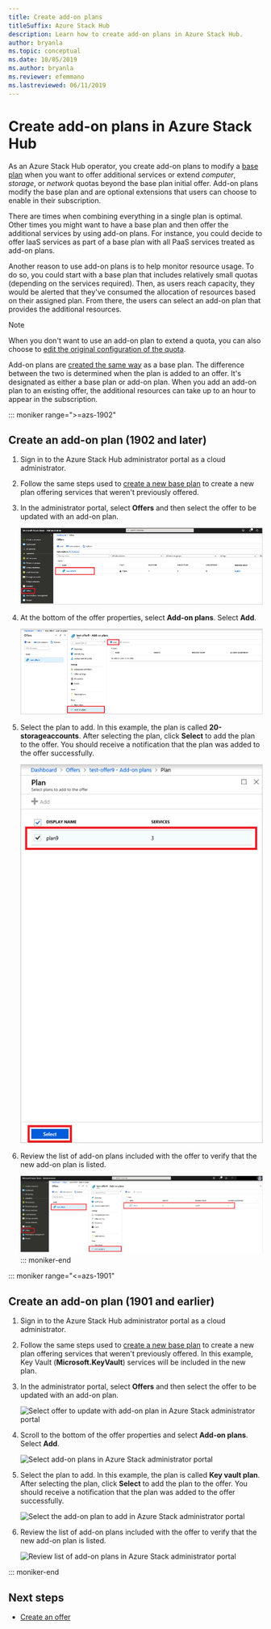 ```yaml
---
title: Create add-on plans
titleSuffix: Azure Stack Hub 
description: Learn how to create add-on plans in Azure Stack Hub. 
author: bryanla
ms.topic: conceptual
ms.date: 10/05/2019
ms.author: bryanla
ms.reviewer: efemmano
ms.lastreviewed: 06/11/2019
---
```


# Create add-on plans in Azure Stack Hub

As an Azure Stack Hub operator, you create add-on plans to modify a [base plan](azure-stack-create-plan.md) when you want to offer additional services or extend *computer*, *storage*, or *network* quotas beyond the base plan initial offer. Add-on plans modify the base plan and are optional extensions that users can choose to enable in their subscription.

There are times when combining everything in a single plan is optimal. Other times you might want to have a base plan and then offer the additional services by using add-on plans. For instance, you could decide to offer IaaS services as part of a base plan with all PaaS services treated as add-on plans.

Another reason to use add-on plans is to help monitor resource usage. To do so, you could start with a base plan that includes relatively small quotas (depending on the services required). Then, as users reach capacity, they would be alerted that they've consumed the allocation of resources based on their assigned plan. From there, the users can select an add-on plan that provides the additional resources.

> [!NOTE]
> When you don't want to use an add-on plan to extend a quota, you can also choose to [edit the original configuration of the quota](azure-stack-quota-types.md#edit-a-quota).

Add-on plans are [created the same way](azure-stack-create-plan.md) as a base plan. The difference between the two is determined when the plan is added to an offer. It's designated as either a base plan or add-on plan. When you add an add-on plan to an existing offer, the additional resources can take up to an hour to appear in the subscription.

::: moniker range=">=azs-1902"
## Create an add-on plan (1902 and later)

1. Sign in to the Azure Stack Hub administrator portal as a cloud administrator.
2. Follow the same steps used to [create a new base plan](azure-stack-create-plan.md) to create a new plan offering services that weren't previously offered.
3. In the administrator portal, select **Offers** and then select the offer to be updated with an add-on plan.

   ![Select offer to update with add-on plan in Azure Stack administrator portal](media/create-add-on-plan/add-on1.png)

4. At the bottom of the offer properties, select **Add-on plans**. Select **Add**.

    ![Select add-on plans in Azure Stack administrator portal](media/create-add-on-plan/add-on2.png)

5. Select the plan to add. In this example, the plan is called **20-storageaccounts**. After selecting the plan, click **Select** to add the plan to the offer. You should receive a notification that the plan was added to the offer successfully.

    ![Select the add-on plan to add in Azure Stack administrator portal](media/create-add-on-plan/add-on3.png)

6. Review the list of add-on plans included with the offer to verify that the new add-on plan is listed.

    ![[Review list of add-on plans in Azure Stack administrator portal](media/create-add-on-plan/add-on4.png "Create add-on plan")](media/create-add-on-plan/add-on4lg.png#lightbox)
::: moniker-end

::: moniker range="<=azs-1901"

## Create an add-on plan (1901 and earlier)

1. Sign in to the Azure Stack Hub administrator portal as a cloud administrator.
2. Follow the same steps used to [create a new base plan](azure-stack-create-plan.md) to create a new plan offering services that weren't previously offered. In this example, Key Vault (**Microsoft.KeyVault**) services will be included in the new plan.
3. In the administrator portal, select **Offers** and then select the offer to be updated with an add-on plan.

   ![Select offer to update with add-on plan in Azure Stack administrator portal](media/create-add-on-plan/1.PNG)

4. Scroll to the bottom of the offer properties and select **Add-on plans**. Select **Add**.

    ![Select add-on plans in Azure Stack administrator portal](media/create-add-on-plan/2.PNG)

5. Select the plan to add. In this example, the plan is called **Key vault plan**. After selecting the plan, click **Select** to add the plan to the offer. You should receive a notification that the plan was added to the offer successfully.

    ![Select the add-on plan to add in Azure Stack administrator portal](media/create-add-on-plan/3.PNG)

6. Review the list of add-on plans included with the offer to verify that the new add-on plan is listed.

    ![Review list of add-on plans in Azure Stack administrator portal](media/create-add-on-plan/4.PNG)

::: moniker-end

## Next steps

* [Create an offer](azure-stack-create-offer.md)
